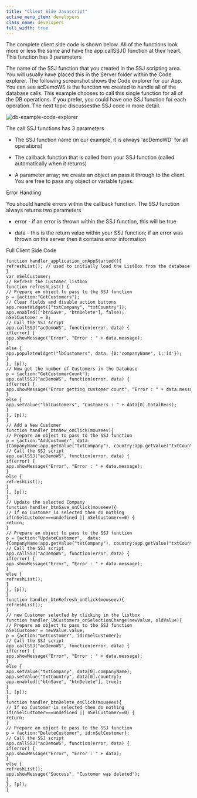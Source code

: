 ```yaml
---
title: "Client Side Javascript"
active_menu_item: developers
class_name: developers
full_width: true
---
```



The complete client side code is shown below. All of the functions look more or less the same and have the app.callSSJ() function at their heart. This function has 3 parameters

The name of the SSJ function that you created in the SSJ scripting area. You will usually have placed this in the Server folder within the Code explorer. The following screenshot shows the Code explorer for our App. You can see acDemoWS is the function we created to handle all of the database calls. This example chooses to call this single function for all of the DB operations. If you prefer, you could have one SSJ function for each operation. The next topic discussesthe SSJ code in more detail.

![db-example-code-explorer](/img/docs/db-example-code-explorer.png)

The call SSJ functions has 3 parameters

 - The SSJ function name (in our example, it is always 'acDemoWD' for all operations)

 - The callback function that is called from your SSJ function (called automatically when it returns)

 - A parameter array; we create an object an pass it through to the client. You are free to pass any object or variable types.

Error Handling

You should handle errors within the callback function. The SSJ function always returns two parameters

 - error - if an error is thrown within the SSJ function, this will be true

 - data - this is the return value within your SSJ function; if an error was thrown on the server then it contains error information

Full Client Side Code

    function handler_application_onAppStarted(){
    refreshList(); // used to initially load the ListBox from the database
    }
    var nSelCustomer;
    // Refresh the Customer listbox
    function refreshList() {
    // Prepare an object to pass to the SSJ function
    p = {action:"GetCustomers"};
    // Clear fields and disable action buttons
    app.resetWidget(["txtCompany", "txtCountry"]);
    app.enabled(["btnSave", "btnDelete"], false);
    nSelCustomer = 0;
    // Call the SSJ script
    app.callSSJ("acDemoWS", function(error, data) {
    if(error) {
    app.showMessage("Error", "Error : " + data.message);
    }
    else {
    app.populateWidget("lbCustomers", data, {0:'companyName', 1:'id'});
    }
    }, [p]);
    // Now get the number of Customers in the Database
    p = {action:"GetCustomerCount"};
    app.callSSJ("acDemoWS", function(error, data) {
    if(error) {
    app.showMessage("Error getting customer count", "Error : " + data.message);
    }
    else {
    app.setValue("lblCustomers", "Customers : " + data[0].totalRecs);
    }
    }, [p]);
    }
    // Add a New Customer
    function handler_btnNew_onClick(mouseev){
    // Prepare an object to pass to the SSJ function
    p = {action:"AddCustomer", data:{CompanyName:app.getValue("txtCompany"), country:app.getValue("txtCountry")}};
    // Call the SSJ script
    app.callSSJ("acDemoWS", function(error, data) {
    if(error) {
    app.showMessage("Error", "Error : " + data.message);
    }
    else {
    refreshList();
    }
    }, [p]);
    }
    // Update the selected Company
    function handler_btnSave_onClick(mouseev){
    // If no Customer is selected then do nothing
    if(nSelCustomer===undefined || nSelCustomer==0) {
    return;
    }
    // Prepare an object to pass to the SSJ function
    p = {action:"UpdateCustomer",  data:{CompanyName:app.getValue("txtCompany"), country:app.getValue("txtCountry")}, id:nSelCustomer};
    // Call the SSJ script
    app.callSSJ("acDemoWS", function(error, data) {
    if(error) {
    app.showMessage("Error", "Error : " + data.message);
    }
    else {
    refreshList();
    }
    }, [p]);
    }
    function handler_btnRefresh_onClick(mouseev){
    refreshList();
    }
    // new Customer selected by clicking in the listbox
    function handler_lbCustomers_onSelectionChange(newValue, oldValue){
    // Prepare an object to pass to the SSJ function
    nSelCustomer = newValue.value;
    p = {action:"GetCustomer", id:nSelCustomer};
    // Call the SSJ script
    app.callSSJ("acDemoWS", function(error, data) {
    if(error) {
    app.showMessage("Error", "Error : " + data.message);
    }
    else {
    app.setValue("txtCompany", data[0].companyName);
    app.setValue("txtCountry", data[0].country);
    app.enabled(["btnSave", "btnDelete"], true);
    }
    }, [p]);
    }
    function handler_btnDelete_onClick(mouseev){
    // If no Customer is selected then do nothing
    if(nSelCustomer===undefined || nSelCustomer==0) {
    return;
    }
    // Prepare an object to pass to the SSJ function
    p = {action:"DeleteCustomer", id:nSelCustomer};
    // Call the SSJ script
    app.callSSJ("acDemoWS", function(error, data) {
    if(error) {
    app.showMessage("Error", "Error : " + data);
    }
    else {
    refreshList();
    app.showMessage("Success", "Customer was deleted");
    }
    }, [p]);
    }
   

